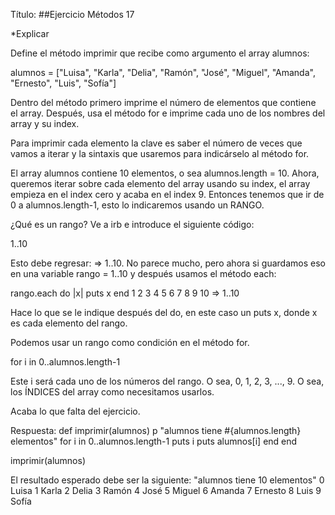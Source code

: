 Título:
##Ejercicio Métodos 17

*Explicar

Define el método imprimir que recibe como argumento el array alumnos:

alumnos = ["Luisa", "Karla", "Delia", "Ramón", "José", "Miguel", "Amanda", "Ernesto", "Luis", "Sofía"]

Dentro del método primero imprime el número de elementos que contiene el array. Después, usa el método for e imprime cada uno de los nombres del array y su index.

Para imprimir cada elemento la clave es saber el número de veces que vamos a iterar y la sintaxis que usaremos para indicárselo al método for.

El array alumnos contiene 10 elementos, o sea alumnos.length = 10. Ahora, queremos iterar sobre cada elemento del array usando su index, el array empieza en el index cero y acaba en el index 9. Entonces tenemos que ir de 0 a alumnos.length-1, esto lo indicaremos usando un RANGO.

¿Qué es un rango? Ve a irb e introduce el siguiente código:

1..10 

Esto debe regresar: => 1..10. No parece mucho, pero ahora si guardamos eso en una variable rango = 1..10 y después usamos el método each:

rango.each do |x| puts x end
1
2
3
4
5
6
7
8
9
10
 => 1..10

Hace lo que se le indique después del do, en este caso un puts x, donde x es cada elemento del rango.

Podemos usar un rango como condición en el método for. 

for i in 0..alumnos.length-1 

Este i será cada uno de los números del rango. O sea, 0, 1, 2, 3, ..., 9. O sea, los ÍNDICES del array como necesitamos usarlos.

Acaba lo que falta del ejercicio.


Respuesta:
def imprimir(alumnos)
    p "alumnos tiene #{alumnos.length} elementos"
    for i in 0..alumnos.length-1 
    	puts i
        puts alumnos[i]
    end
end

imprimir(alumnos)


El resultado esperado debe ser la siguiente:
"alumnos tiene 10 elementos"
0
Luisa
1
Karla
2
Delia
3
Ramón
4
José
5
Miguel
6
Amanda
7
Ernesto
8
Luis
9
Sofía